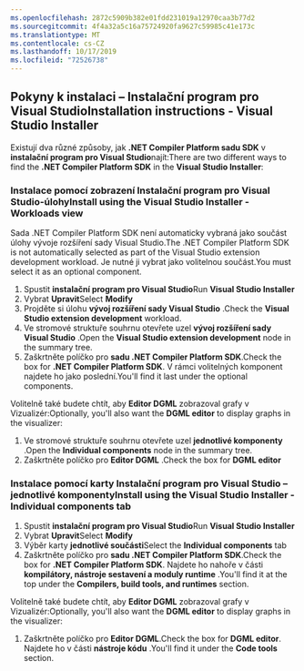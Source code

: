 ```yaml
---
ms.openlocfilehash: 2872c5909b382e01fdd231019a12970caa3b77d2
ms.sourcegitcommit: 4f4a32a5c16a75724920fa9627c59985c41e173c
ms.translationtype: MT
ms.contentlocale: cs-CZ
ms.lasthandoff: 10/17/2019
ms.locfileid: "72526738"
---
```

## <a name="installation-instructions---visual-studio-installer"></a><span data-ttu-id="6edbc-101">Pokyny k instalaci – Instalační program pro Visual Studio</span><span class="sxs-lookup"><span data-stu-id="6edbc-101">Installation instructions - Visual Studio Installer</span></span>

<span data-ttu-id="6edbc-102">Existují dva různé způsoby, jak **.NET Compiler Platform sadu SDK** v **instalační program pro Visual Studio**najít:</span><span class="sxs-lookup"><span data-stu-id="6edbc-102">There are two different ways to find the **.NET Compiler Platform SDK** in the **Visual Studio Installer**:</span></span>

### <a name="install-using-the-visual-studio-installer---workloads-view"></a><span data-ttu-id="6edbc-103">Instalace pomocí zobrazení Instalační program pro Visual Studio-úlohy</span><span class="sxs-lookup"><span data-stu-id="6edbc-103">Install using the Visual Studio Installer - Workloads view</span></span>

<span data-ttu-id="6edbc-104">Sada .NET Compiler Platform SDK není automaticky vybraná jako součást úlohy vývoje rozšíření sady Visual Studio.</span><span class="sxs-lookup"><span data-stu-id="6edbc-104">The .NET Compiler Platform SDK is not automatically selected as part of the Visual Studio extension development workload.</span></span> <span data-ttu-id="6edbc-105">Je nutné ji vybrat jako volitelnou součást.</span><span class="sxs-lookup"><span data-stu-id="6edbc-105">You must select it as an optional component.</span></span>

1. <span data-ttu-id="6edbc-106">Spustit **instalační program pro Visual Studio**</span><span class="sxs-lookup"><span data-stu-id="6edbc-106">Run **Visual Studio Installer**</span></span>
1. <span data-ttu-id="6edbc-107">Vybrat **Upravit**</span><span class="sxs-lookup"><span data-stu-id="6edbc-107">Select **Modify**</span></span>
1. <span data-ttu-id="6edbc-108">Projděte si úlohu **vývoj rozšíření sady Visual Studio** .</span><span class="sxs-lookup"><span data-stu-id="6edbc-108">Check the **Visual Studio extension development** workload.</span></span>
1. <span data-ttu-id="6edbc-109">Ve stromové struktuře souhrnu otevřete uzel **vývoj rozšíření sady Visual Studio** .</span><span class="sxs-lookup"><span data-stu-id="6edbc-109">Open the **Visual Studio extension development** node in the summary tree.</span></span>
1. <span data-ttu-id="6edbc-110">Zaškrtněte políčko pro **sadu .NET Compiler Platform SDK**.</span><span class="sxs-lookup"><span data-stu-id="6edbc-110">Check the box for **.NET Compiler Platform SDK**.</span></span> <span data-ttu-id="6edbc-111">V rámci volitelných komponent najdete ho jako poslední.</span><span class="sxs-lookup"><span data-stu-id="6edbc-111">You'll find it last under the optional components.</span></span>

<span data-ttu-id="6edbc-112">Volitelně také budete chtít, aby **Editor DGML** zobrazoval grafy v Vizualizér:</span><span class="sxs-lookup"><span data-stu-id="6edbc-112">Optionally, you'll also want the **DGML editor** to display graphs in the visualizer:</span></span>

1. <span data-ttu-id="6edbc-113">Ve stromové struktuře souhrnu otevřete uzel **jednotlivé komponenty** .</span><span class="sxs-lookup"><span data-stu-id="6edbc-113">Open the **Individual components** node in the summary tree.</span></span>
1. <span data-ttu-id="6edbc-114">Zaškrtněte políčko pro **Editor DGML** .</span><span class="sxs-lookup"><span data-stu-id="6edbc-114">Check the box for **DGML editor**</span></span>

### <a name="install-using-the-visual-studio-installer---individual-components-tab"></a><span data-ttu-id="6edbc-115">Instalace pomocí karty Instalační program pro Visual Studio – jednotlivé komponenty</span><span class="sxs-lookup"><span data-stu-id="6edbc-115">Install using the Visual Studio Installer - Individual components tab</span></span>

1. <span data-ttu-id="6edbc-116">Spustit **instalační program pro Visual Studio**</span><span class="sxs-lookup"><span data-stu-id="6edbc-116">Run **Visual Studio Installer**</span></span>
1. <span data-ttu-id="6edbc-117">Vybrat **Upravit**</span><span class="sxs-lookup"><span data-stu-id="6edbc-117">Select **Modify**</span></span>
1. <span data-ttu-id="6edbc-118">Výběr karty **jednotlivé součásti**</span><span class="sxs-lookup"><span data-stu-id="6edbc-118">Select the **Individual components** tab</span></span>
1. <span data-ttu-id="6edbc-119">Zaškrtněte políčko pro **sadu .NET Compiler Platform SDK**.</span><span class="sxs-lookup"><span data-stu-id="6edbc-119">Check the box for **.NET Compiler Platform SDK**.</span></span> <span data-ttu-id="6edbc-120">Najdete ho nahoře v části **kompilátory, nástroje sestavení a moduly runtime** .</span><span class="sxs-lookup"><span data-stu-id="6edbc-120">You'll find it at the top under the **Compilers, build tools, and runtimes** section.</span></span>

<span data-ttu-id="6edbc-121">Volitelně také budete chtít, aby **Editor DGML** zobrazoval grafy v Vizualizér:</span><span class="sxs-lookup"><span data-stu-id="6edbc-121">Optionally, you'll also want the **DGML editor** to display graphs in the visualizer:</span></span>

1. <span data-ttu-id="6edbc-122">Zaškrtněte políčko pro **Editor DGML**.</span><span class="sxs-lookup"><span data-stu-id="6edbc-122">Check the box for **DGML editor**.</span></span> <span data-ttu-id="6edbc-123">Najdete ho v části **nástroje kódu** .</span><span class="sxs-lookup"><span data-stu-id="6edbc-123">You'll find it under the **Code tools** section.</span></span>
